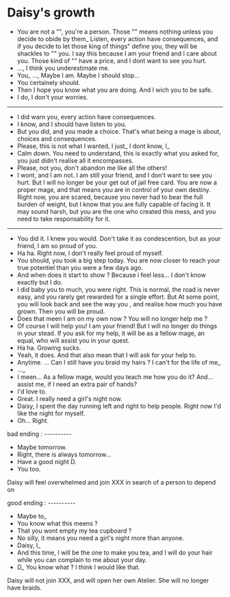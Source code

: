 # Daisy's growth

 - You are not a "", you're a person. Those "" means nothing unless you decide 
	 to obide by them_ Listen, every action have consequences, and if you decide
	 to let those king of things" define you, they will be shackles to "" you. I 
	 say this because I am your friend and I care about you. Those kind of "" 
	 have a price, and I dont want to see you hurt.
 - ..., I think you underestimate me.
 - You_ ..., Maybe I am. Maybe I should stop... 
 - You certainely should.
 - Then I hope you know what you are doing. And I wich you to be safe.
 - I do, I don't your worries.

----------
 - I did warn you, every action have consequences.
 - I know, and I should have listen to you.
 - But you did, and you made a choice. That's what being a mage is about, 
   choices and consequences.
 - Please, this is not what I wanted, I just_ I dont know, I_
 - Calm down. You need to understand, this is exactly what you asked for, you
   just didn't realise all it encompasses. 
 - Please, not you, don't abandon me like all the others!
 - I wont, and I am not. I am still your friend, and I don't want to see you
   hurt. But I will no longer be your get out of jail free card. You are now 
	 a proper mage, and that means you are in control of your own destiny. Right 
	 now, you are scared, because you never had to bear the full burden of weight, 
	 but I know that you are fully capable of facing it. It may sound harsh, but
	 you are the one who created this mess, and you need to take responsability 
	 for it.
  
----------
 - You did it. I knew you would. Don't take it as condescention, but as your 
	 friend, I am so proud of you.
 - Ha ha. Right now, I don't really feel proud of myself.
 - You should, you took a big step today. You are now closer to reach your true
   potentiel than you were a few days ago.
 - And when does it start to show ? Because i feel less... I don't know exactly 
   but I do.
 - I did baby you to much, you were right. This is normal, the road is never 
   easy, and you rarely get rewarded for a single effort. But At some point, 
	 you will look back and see the way you <parcouru>, and realise how much you 
	 have grown. Then you will be proud.
 - Does that meen I am on my own now ? You will no longer help me ?
 - Of course I will help you! I am your friend! But I will no longer do things 
   in your stead. If you ask for my help, it will be as a fellow mage, an 
	 equal, who will assist you in your quest.
 - Ha ha. Growing sucks.
 - Yeah, it does. And that also mean that I will ask for your help to.
 - Anytime. ... Can I still have you braid my hairs ? I can't for the life of
 	 me_
 - ..._
 - I meen... As a fellow mage, would you teach me how you do it? And... assist 
   me, if I need an extra pair of hands?
 - I'd love to.
 - Great. I really need a girl's night now.
 - Daisy, I spent the day running left and right to help people. Right now I'd
   like the night for myself.
 - Oh... Right.

bad ending : ----------
 - Maybe tomorrow.
 - Right, there is always tomorrow...
 - Have a good night D.
 - You too.

Daisy will feel overwhelmed and join XXX in search of a person to depend on

good ending : ----------
 - Maybe to_
 - You know what this meens ?
 - That you wont empty my tea cupboard ?
 - No silly, it means you need a girl's night more than anyone.
 - Daisy, I_
 - And this time, I will be the one to make you tea, and I will do your hair
   while you can complain to me about your day.
 - D_ You know what ? I think I would like that.

Daisy will not join XXX, and will open her own Atelier. She will no longer
have braids.
